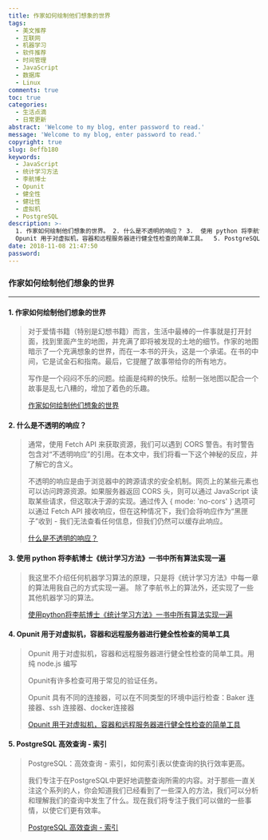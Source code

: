 ```yaml
---
title: 作家如何绘制他们想象的世界
tags:
  - 美文推荐
  - 互联网
  - 机器学习
  - 软件推荐
  - 时间管理
  - JavaScript
  - 数据库
  - Linux
comments: true
toc: true
categories:
  - 生活点滴
  - 日常更新
abstract: 'Welcome to my blog, enter password to read.'
message: 'Welcome to my blog, enter password to read.'
copyright: true
slug: 8effb180
keywords:
  - JavaScript
  - 统计学习方法
  - 李航博士
  - Opunit
  - 健全性
  - 健壮性
  - 虚拟机
  - PostgreSQL
description: >-
  1. 作家如何绘制他们想象的世界。 2. 什么是不透明的响应？ 3.  使用 python 将李航博士《统计学习方法》一书中所有算法实现一遍 。4.
  Opunit 用于对虚拟机，容器和远程服务器进行健全性检查的简单工具。  5. PostgreSQL 高效查询的索引。
date: 2018-11-08 21:47:50
password:
---
```

<script type="text/javascript" src="/assets/js/dist/bai.js"></script>

### 作家如何绘制他们想象的世界
---
#### 1. 作家如何绘制他们想象的世界
>  对于爱情书籍（特别是幻想书籍）而言，生活中最棒的一件事就是打开封面，找到里面产生的地图，并充满了即将被发现的土地的细节。作家的地图暗示了一个充满想象的世界，而在一本书的开头，这是一个承诺。在书的中间，它是试金石和指南。最后，它提醒了故事带给你的所有地方。
>
> 写作是一个闷闷不乐的问题。绘画是纯粹的快乐。绘制一张地图以配合一个故事是乱七八糟的，增加了着色的乐趣。
>
> [作家如何绘制他们想象的世界](https://www.atlasobscura.com/articles/writers-maps)

#### 2. 什么是不透明的响应？
> 通常，使用 Fetch API 来获取资源，我们可以遇到 CORS 警告。有时警告包含对“不透明响应”的引用。在本文中，我们将看一下这个神秘的反应，并了解它的含义。
>
> 不透明的响应是由于浏览器中的跨源请求的安全机制。网页上的某些元素也可以访问跨源资源。如果服务器返回 CORS 头，则可以通过 JavaScript 读取某些请求，但这取决于源的实现。通过传入 { mode: 'no-cors' } 选项可以通过 Fetch API 接收响应，但在这种情况下，我们会将响应作为“黑匣子”收到 - 我们无法查看任何信息，但我们仍然可以缓存此响应。
>
> [ 什么是不透明的响应？](https://fullstack-developer.academy/what-is-an-opaque-response/)

#### 3. 使用 python 将李航博士《统计学习方法》一书中所有算法实现一遍
> 我这里不介绍任何机器学习算法的原理，只是将《统计学习方法》中每一章的算法用我自己的方式实现一遍。 除了李航书上的算法外，还实现了一些其他机器学习的算法。
>
> [使用python将李航博士《统计学习方法》一书中所有算法实现一遍](https://github.com/WenDesi/lihang_book_algorithm)

#### 4. Opunit 用于对虚拟机，容器和远程服务器进行健全性检查的简单工具
> Opunit 用于对虚拟机，容器和远程服务器进行健全性检查的简单工具。用纯 node.js 编写
>
> Opunit有许多检查可用于常见的验证任务。
>
> Opunit 具有不同的连接器，可以在不同类型的环境中运行检查：Baker 连接器、ssh 连接器、docker连接器
>
> [Opunit 用于对虚拟机，容器和远程服务器进行健全性检查的简单工具](https://github.com/ottomatica/opunit)

#### 5. PostgreSQL 高效查询 - 索引
> PostgreSQL：高效查询 - 索引，如何索引表以使查询的执行效率更高。
>
> 我们专注于在PostgreSQL中更好地调整查询所需的内容。对于那些一直关注这个系列的人，你会知道我们已经看到了一些深入的方法，我们可以分析和理解我们的查询中发生了什么。现在我们将专注于我们可以做的一些事情，以使它们更有效率。
>
> [PostgreSQL 高效查询 - 索引](http://www.smoothterminal.com/articles/efficient-queries-indexing)


